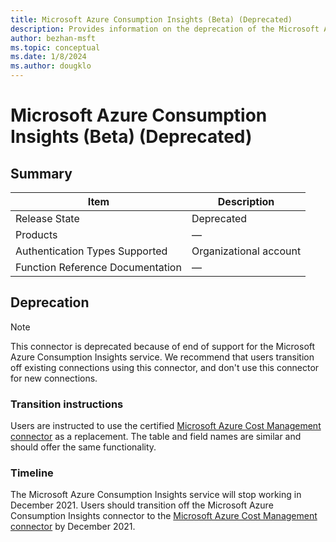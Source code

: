 ```yaml
---
title: Microsoft Azure Consumption Insights (Beta) (Deprecated)
description: Provides information on the deprecation of the Microsoft Azure Consumption Insights connector.
author: bezhan-msft
ms.topic: conceptual
ms.date: 1/8/2024
ms.author: dougklo
---
```


# Microsoft Azure Consumption Insights (Beta) (Deprecated)

## Summary

| Item | Description |
| ---- | ----------- |
| Release State | Deprecated |
| Products | &mdash; |
| Authentication Types Supported | Organizational account |
| Function Reference Documentation | &mdash; |

## Deprecation

> [!NOTE]
> This connector is deprecated because of end of support for the Microsoft Azure Consumption Insights service. We recommend that users transition off existing connections using this connector, and don't use this connector for new connections.

### Transition instructions

Users are instructed to use the certified [Microsoft Azure Cost Management connector](azure-cost-management.md) as a replacement. The table and field names are similar and should offer the same functionality.

### Timeline

The Microsoft Azure Consumption Insights service will stop working in December 2021. Users should transition off the Microsoft Azure Consumption Insights connector to the [Microsoft Azure Cost Management connector](azure-cost-management.md) by December 2021.
